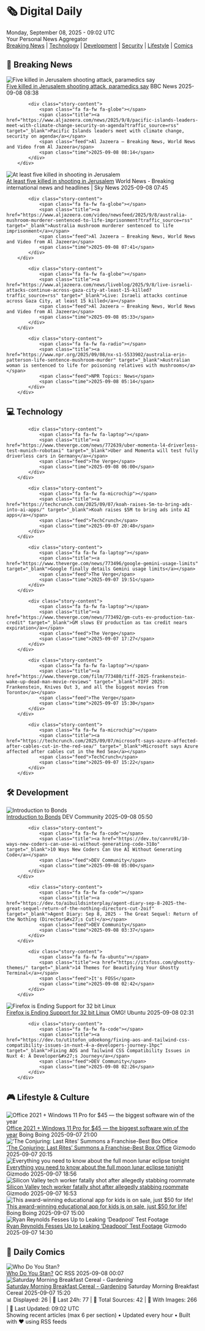 <!-- Processing 54 RSS feeds at 2025-09-08 09:01:59 UTC -->
<!-- Processing: XKCD -->
<!-- Processing: Dilbert -->
<!-- Processing: Questionable Content -->
<!-- Processing: Girl Genius -->
<!-- Processing: Dinosaur Comics -->
<!-- Processing: CNN Top Stories -->
<!-- Processing: CNN Breaking News -->
<!-- Processing: BBC World News -->
<!-- Processing: Al Jazeera Breaking News -->
<!-- Processing: NPR News -->
<!-- Processing: CBC News -->
<!-- Error processing https://rss.cbc.ca/lineup/topstories.xml: The read operation timed out -->
<!-- Processing: Reuters Top News -->
<!-- Processing: Reuters World News -->
<!-- Processing: Associated Press Breaking -->
<!-- Processing: Guardian World News -->
<!-- Processing: Sky News World -->
<!-- Processing: The Verge -->
<!-- Processing: Ars Technica -->
<!-- Processing: O'Reilly Radar -->
<!-- Processing: Lobsters Python -->
<!-- Processing: Hacker News -->
<!-- Processing: Phoronix Linux News -->
<!-- Processing: It's FOSS -->
<!-- Processing: DistroWatch -->
<!-- Processing: Linux.com -->
<!-- Processing: Red Hat Blog -->
<!-- Processing: GitHub Blog -->
<!-- Processing: DZone -->
<!-- Processing: Coding Horror -->
<!-- Processing: The Pragmatic Engineer -->
<!-- Processing: Schneier on Security -->
<!-- Generated 3 new posts out of 31 feeds processed -->
<div class="newspaper-header">
    <h1 class="newspaper-title">🗞️ Digital Daily</h1>
    <div class="newspaper-date">Monday, September 08, 2025 - 09:02 UTC</div>
    <div class="newspaper-subtitle">Your Personal News Aggregator</div>
</div>

<div class="newspaper-nav">
    <a href="#breaking">Breaking News</a> |
    <a href="#tech">Technology</a> |
    <a href="#dev">Development</a> |
    <a href="#security">Security</a> |
    <a href="#lifestyle">Lifestyle</a> |
    <a href="#webcomics">Comics</a>
</div>

<div class="news-section breaking-news" id="breaking">
<h2 class="section-header">🚨 Breaking News</h2>
<div class="stories-container">
<div class="story">
            <img src="https://ichef.bbci.co.uk/ace/standard/240/cpsprodpb/6287/live/48e4c6d0-8c8f-11f0-b391-6936825093bd.jpg" alt="Five killed in Jerusalem shooting attack, paramedics say" class="story-image" loading="lazy" onerror="this.style.display='none'">
            <div class="story-content">
                <span class="fa fa-fw fa-earth-americas"></span>
                <span class="title"><a href="https://www.bbc.com/news/articles/cr70ny0l7vgo?at_medium=RSS&at_campaign=rss" target="_blank">Five killed in Jerusalem shooting attack, paramedics say</a></span>
                <span class="feed">BBC News</span>
                <span class="time">2025-09-08 08:38</span>
            </div>
        </div>
<div class="story">
            
            <div class="story-content">
                <span class="fa fa-fw fa-globe"></span>
                <span class="title"><a href="https://www.aljazeera.com/news/2025/9/8/pacific-islands-leaders-meet-with-climate-change-security-on-agenda?traffic_source=rss" target="_blank">Pacific Islands leaders meet with climate change, security on agenda</a></span>
                <span class="feed">Al Jazeera – Breaking News, World News and Video from Al Jazeera</span>
                <span class="time">2025-09-08 08:14</span>
            </div>
        </div>
<div class="story">
            <img src="https://e3.365dm.com/25/09/1920x1080/skynews-jerusalem-israeli-police_7014159.jpg?20250908090051" alt="At least five killed in shooting in Jerusalem" class="story-image" loading="lazy" onerror="this.style.display='none'">
            <div class="story-content">
                <span class="fa fa-fw fa-satellite"></span>
                <span class="title"><a href="https://news.sky.com/story/at-least-15-injured-six-seriously-in-shooting-in-jerusalem-13427000" target="_blank">At least five killed in shooting in Jerusalem</a></span>
                <span class="feed">World News - Breaking international news and headlines | Sky News</span>
                <span class="time">2025-09-08 07:45</span>
            </div>
        </div>
<div class="story">
            
            <div class="story-content">
                <span class="fa fa-fw fa-globe"></span>
                <span class="title"><a href="https://www.aljazeera.com/video/newsfeed/2025/9/8/australia-mushroom-murderer-sentenced-to-life-imprisonment?traffic_source=rss" target="_blank">Australia mushroom murderer sentenced to life imprisonment</a></span>
                <span class="feed">Al Jazeera – Breaking News, World News and Video from Al Jazeera</span>
                <span class="time">2025-09-08 07:41</span>
            </div>
        </div>
<div class="story">
            
            <div class="story-content">
                <span class="fa fa-fw fa-globe"></span>
                <span class="title"><a href="https://www.aljazeera.com/news/liveblog/2025/9/8/live-israeli-attacks-continue-across-gaza-city-at-least-15-killed?traffic_source=rss" target="_blank">Live: Israeli attacks continue across Gaza City, at least 15 killed</a></span>
                <span class="feed">Al Jazeera – Breaking News, World News and Video from Al Jazeera</span>
                <span class="time">2025-09-08 05:33</span>
            </div>
        </div>
<div class="story">
            
            <div class="story-content">
                <span class="fa fa-fw fa-radio"></span>
                <span class="title"><a href="https://www.npr.org/2025/09/08/nx-s1-5533902/australia-erin-patterson-life-sentence-mushroom-murder" target="_blank">Australian woman is sentenced to life for poisoning relatives with mushrooms</a></span>
                <span class="feed">NPR Topics: News</span>
                <span class="time">2025-09-08 05:14</span>
            </div>
        </div>
</div>
</div>
<div class="news-section tech-news" id="tech">
<h2 class="section-header">💻 Technology</h2>
<div class="stories-container">
<div class="story">
            
            <div class="story-content">
                <span class="fa fa-fw fa-laptop"></span>
                <span class="title"><a href="https://www.theverge.com/news/772639/uber-momenta-l4-driverless-test-munich-robotaxi" target="_blank">Uber and Momenta will test fully driverless cars in Germany</a></span>
                <span class="feed">The Verge</span>
                <span class="time">2025-09-08 06:00</span>
            </div>
        </div>
<div class="story">
            
            <div class="story-content">
                <span class="fa fa-fw fa-microchip"></span>
                <span class="title"><a href="https://techcrunch.com/2025/09/07/koah-raises-5m-to-bring-ads-into-ai-apps/" target="_blank">Koah raises $5M to bring ads into AI apps</a></span>
                <span class="feed">TechCrunch</span>
                <span class="time">2025-09-07 20:48</span>
            </div>
        </div>
<div class="story">
            
            <div class="story-content">
                <span class="fa fa-fw fa-laptop"></span>
                <span class="title"><a href="https://www.theverge.com/news/773496/google-gemini-usage-limits" target="_blank">Google finally details Gemini usage limits</a></span>
                <span class="feed">The Verge</span>
                <span class="time">2025-09-07 19:51</span>
            </div>
        </div>
<div class="story">
            
            <div class="story-content">
                <span class="fa fa-fw fa-laptop"></span>
                <span class="title"><a href="https://www.theverge.com/news/773492/gm-cuts-ev-production-tax-credit" target="_blank">GM slows EV production as tax credit nears expiration</a></span>
                <span class="feed">The Verge</span>
                <span class="time">2025-09-07 17:27</span>
            </div>
        </div>
<div class="story">
            
            <div class="story-content">
                <span class="fa fa-fw fa-laptop"></span>
                <span class="title"><a href="https://www.theverge.com/film/773480/tiff-2025-frankenstein-wake-up-dead-man-movie-reviews" target="_blank">TIFF 2025: Frankenstein, Knives Out 3, and all the biggest movies from Toronto</a></span>
                <span class="feed">The Verge</span>
                <span class="time">2025-09-07 15:30</span>
            </div>
        </div>
<div class="story">
            
            <div class="story-content">
                <span class="fa fa-fw fa-microchip"></span>
                <span class="title"><a href="https://techcrunch.com/2025/09/07/microsoft-says-azure-affected-after-cables-cut-in-the-red-sea/" target="_blank">Microsoft says Azure affected after cables cut in the Red Sea</a></span>
                <span class="feed">TechCrunch</span>
                <span class="time">2025-09-07 15:22</span>
            </div>
        </div>
</div>
</div>
<div class="news-section dev-news" id="dev">
<h2 class="section-header">🛠️ Development</h2>
<div class="stories-container">
<div class="story">
            <img src="https://media2.dev.to/dynamic/image/width=800%2Cheight=%2Cfit=scale-down%2Cgravity=auto%2Cformat=auto/https%3A%2F%2Fdev-to-uploads.s3.amazonaws.com%2Fuploads%2Farticles%2Fsexq6te8yj2hzxmgrkhk.png" alt="Introduction to Bonds" class="story-image" loading="lazy" onerror="this.style.display='none'">
            <div class="story-content">
                <span class="fa fa-fw fa-code"></span>
                <span class="title"><a href="https://dev.to/madgan95/introduction-to-bonds-3816" target="_blank">Introduction to Bonds</a></span>
                <span class="feed">DEV Community</span>
                <span class="time">2025-09-08 05:50</span>
            </div>
        </div>
<div class="story">
            
            <div class="story-content">
                <span class="fa fa-fw fa-code"></span>
                <span class="title"><a href="https://dev.to/canro91/10-ways-new-coders-can-use-ai-without-generating-code-318o" target="_blank">10 Ways New Coders Can Use AI Without Generating Code</a></span>
                <span class="feed">DEV Community</span>
                <span class="time">2025-09-08 05:00</span>
            </div>
        </div>
<div class="story">
            
            <div class="story-content">
                <span class="fa fa-fw fa-code"></span>
                <span class="title"><a href="https://dev.to/aibuildsinterplay/agent-diary-sep-8-2025-the-great-sequel-return-of-the-nothing-directors-cut-2oif" target="_blank">Agent Diary: Sep 8, 2025 - The Great Sequel: Return of the Nothing (Director&#x27;s Cut)</a></span>
                <span class="feed">DEV Community</span>
                <span class="time">2025-09-08 03:37</span>
            </div>
        </div>
<div class="story">
            
            <div class="story-content">
                <span class="fa fa-fw fa-ubuntu"></span>
                <span class="title"><a href="https://itsfoss.com/ghostty-themes/" target="_blank">14 Themes for Beautifying Your Ghostty Terminal</a></span>
                <span class="feed">It's FOSS</span>
                <span class="time">2025-09-08 02:42</span>
            </div>
        </div>
<div class="story">
            <img src="https://i0.wp.com/www.omgubuntu.co.uk/wp-content/uploads/2025/09/firefox-32-bit.jpg?resize=406%2C232&amp;ssl=1" alt="Firefox is Ending Support for 32 bit Linux" class="story-image" loading="lazy" onerror="this.style.display='none'">
            <div class="story-content">
                <span class="fa fa-fw fa-ubuntu"></span>
                <span class="title"><a href="https://www.omgubuntu.co.uk/2025/09/firefox-32-bit-linux-support-ending" target="_blank">Firefox is Ending Support for 32 bit Linux</a></span>
                <span class="feed">OMG! Ubuntu</span>
                <span class="time">2025-09-08 02:31</span>
            </div>
        </div>
<div class="story">
            
            <div class="story-content">
                <span class="fa fa-fw fa-code"></span>
                <span class="title"><a href="https://dev.to/utitofon_udoekong/fixing-aos-and-tailwind-css-compatibility-issues-in-nuxt-4-a-developers-journey-1hpc" target="_blank">Fixing AOS and Tailwind CSS Compatibility Issues in Nuxt 4: A Developer&#x27;s Journey</a></span>
                <span class="feed">DEV Community</span>
                <span class="time">2025-09-08 02:26</span>
            </div>
        </div>
</div>
</div>
<div class="news-section lifestyle-news" id="lifestyle">
<h2 class="section-header">🎮 Lifestyle & Culture</h2>
<div class="stories-container">
<div class="story">
            <img src="https://i0.wp.com/boingboing.net/wp-content/uploads/2025/09/The-Ultimate-Microsoft-Office-Professional-2021-for-Windows.jpg?fit=2250%2C1500&amp;quality=60&amp;ssl=1" alt="Office 2021 + Windows 11 Pro for $45 — the biggest software win of the year" class="story-image" loading="lazy" onerror="this.style.display='none'">
            <div class="story-content">
                <span class="fa fa-fw fa-arrow-right"></span>
                <span class="title"><a href="https://boingboing.net/2025/09/07/office-2021-windows-11-pro-for-45-the-biggest-software-win-of-the-year.html" target="_blank">Office 2021 + Windows 11 Pro for $45 — the biggest software win of the year</a></span>
                <span class="feed">Boing Boing</span>
                <span class="time">2025-09-07 21:00</span>
            </div>
        </div>
<div class="story">
            <img src="https://gizmodo.com/app/uploads/2025/09/ConjuringYoungerWarrens.jpg" alt="‘The Conjuring: Last Rites’ Summons a Franchise-Best Box Office" class="story-image" loading="lazy" onerror="this.style.display='none'">
            <div class="story-content">
                <span class="fa fa-fw fa-computer"></span>
                <span class="title"><a href="https://gizmodo.com/the-conjuring-last-rites-summons-a-franchise-best-box-office-2000655105" target="_blank">‘The Conjuring: Last Rites’ Summons a Franchise-Best Box Office</a></span>
                <span class="feed">Gizmodo</span>
                <span class="time">2025-09-07 20:15</span>
            </div>
        </div>
<div class="story">
            <img src="https://gizmodo.com/app/uploads/2025/09/moon.jpg" alt="Everything you need to know about the full moon lunar eclipse tonight" class="story-image" loading="lazy" onerror="this.style.display='none'">
            <div class="story-content">
                <span class="fa fa-fw fa-computer"></span>
                <span class="title"><a href="https://gizmodo.com/everything-you-need-to-know-about-the-full-moon-lunar-eclipse-tonight-2000655078" target="_blank">Everything you need to know about the full moon lunar eclipse tonight</a></span>
                <span class="feed">Gizmodo</span>
                <span class="time">2025-09-07 18:56</span>
            </div>
        </div>
<div class="story">
            <img src="https://gizmodo.com/app/uploads/2025/09/police-tape.jpg" alt="Silicon Valley tech worker fatally shot after allegedly stabbing roommate" class="story-image" loading="lazy" onerror="this.style.display='none'">
            <div class="story-content">
                <span class="fa fa-fw fa-computer"></span>
                <span class="title"><a href="https://gizmodo.com/silicon-valley-tech-worker-fatally-shot-after-allegedly-stabbing-roommate-2000655099" target="_blank">Silicon Valley tech worker fatally shot after allegedly stabbing roommate</a></span>
                <span class="feed">Gizmodo</span>
                <span class="time">2025-09-07 16:53</span>
            </div>
        </div>
<div class="story">
            <img src="https://i0.wp.com/boingboing.net/wp-content/uploads/2025/09/Pok-Pok-Lifetime-Subscription-1.jpg?fit=1300%2C867&amp;quality=60&amp;ssl=1" alt="This award-winning educational app for kids is on sale, just $50 for life!" class="story-image" loading="lazy" onerror="this.style.display='none'">
            <div class="story-content">
                <span class="fa fa-fw fa-arrow-right"></span>
                <span class="title"><a href="https://boingboing.net/2025/09/07/this-award-winning-educational-app-for-kids-is-on-sale-just-50-for-life.html" target="_blank">This award-winning educational app for kids is on sale, just $50 for life!</a></span>
                <span class="feed">Boing Boing</span>
                <span class="time">2025-09-07 15:00</span>
            </div>
        </div>
<div class="story">
            <img src="https://gizmodo.com/app/uploads/2025/09/deadpool-hed.jpg" alt="Ryan Reynolds Fesses Up to Leaking ‘Deadpool’ Test Footage" class="story-image" loading="lazy" onerror="this.style.display='none'">
            <div class="story-content">
                <span class="fa fa-fw fa-computer"></span>
                <span class="title"><a href="https://gizmodo.com/ryan-reynolds-fesses-up-to-leaking-deadpool-test-footage-2000655053" target="_blank">Ryan Reynolds Fesses Up to Leaking ‘Deadpool’ Test Footage</a></span>
                <span class="feed">Gizmodo</span>
                <span class="time">2025-09-07 14:30</span>
            </div>
        </div>
</div>
</div>
<div class="news-section webcomics-section" id="webcomics">
<h2 class="section-header">🎨 Daily Comics</h2>
<div class="stories-container">
<div class="story">
            <img src="http://www.questionablecontent.net/comics/5652.png" alt="Who Do You Stan?" class="story-image" loading="lazy" onerror="this.style.display='none'">
            <div class="story-content">
                <span class="fa fa-fw fa-music"></span>
                <span class="title"><a href="http://questionablecontent.net/view.php?comic=5652" target="_blank">Who Do You Stan?</a></span>
                <span class="feed">QC RSS</span>
                <span class="time">2025-09-08 00:07</span>
            </div>
        </div>
<div class="story">
            <img src="https://www.smbc-comics.com/comics/1757023233-20250907.png" alt="Saturday Morning Breakfast Cereal - Gardening" class="story-image" loading="lazy" onerror="this.style.display='none'">
            <div class="story-content">
                <span class="fa fa-fw fa-smile"></span>
                <span class="title"><a href="https://www.smbc-comics.com/comic/gardening-2" target="_blank">Saturday Morning Breakfast Cereal - Gardening</a></span>
                <span class="feed">Saturday Morning Breakfast Cereal</span>
                <span class="time">2025-09-07 15:20</span>
            </div>
        </div>
</div>
</div>

<div class="newspaper-footer">
    <div class="stats">
        📊 Displayed: 26 | 📅 Last 24h: 77 | 📡 Total Sources: 42 | 📸 With Images: 266 |
        🔄 Last Updated: 09:02 UTC
    </div>
    <div class="footer-note">
        Showing recent articles (max 6 per section) • Updated every hour • Built with ❤️ using RSS feeds
    </div>
</div>
